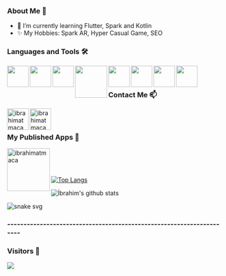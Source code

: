 ### About Me 👋

<!--
**ibrahimatmaca/ibrahimatmaca** is a ✨ _special_ ✨ repository because its `README.md` (this file) appears on your GitHub profile.
-->

- 🌱 I’m currently learning Flutter, Spark and Kotlin
- ✨ My Hobbies: Spark AR, Hyper Casual Game, SEO

### Languages and Tools :hammer_and_wrench:

<img align = "left" width = "50px" src="https://www.cdslab.org/recipes/images/C.png"/>
<img align = "left" width = "50px" src="https://seeklogo.com/images/C/c-sharp-c-logo-02F17714BA-seeklogo.com.png"/>
<img align = "left" width = "50px" src="https://camo.githubusercontent.com/1e5dbc520321b96fed91f0100bc55cfcf6a6f506/68747470733a2f2f7777772e766563746f726c6f676f2e7a6f6e652f6c6f676f732f6a6176612f6a6176612d69636f6e2e737667"/>
<img align = "left" width = "75px" src="https://upload.wikimedia.org/wikipedia/commons/thumb/f/fe/Dart_programming_language_logo.svg/1024px-Dart_programming_language_logo.svg.png"/>
<img align = "left" width = "50px" src="https://i.pinimg.com/originals/4e/74/7c/4e747c82368d9681b75d54f56319dae7.png"/>
<img align = "left" width = "50px" src="https://image.flaticon.com/icons/png/512/906/906324.png"/>
<img align = "left" width = "50px" src="https://cdn.icon-icons.com/icons2/2107/PNG/512/file_type_flutter_icon_130599.png"/>
<img align = "left" width = "50px" src="https://cdn4.iconfinder.com/data/icons/logos-brands-5/24/unity-512.png"/>

<br>
<br>

### Contact Me :mailbox:
[<img align = "left" alt="ibrahimatmaca" width = "50px" src="https://image.flaticon.com/icons/png/512/61/61109.png"/>][LinkedIn]
[<img align = "left" alt="ibrahimatmaca" width = "50px" src="https://upload.wikimedia.org/wikipedia/commons/thumb/a/a5/Instagram_icon.png/600px-Instagram_icon.png"/>][Instagram]

<br>
<br>




### My Published Apps :milky_way:
[<img align = "left" alt="ibrahimatmaca" width = "100px" src="https://webstockreview.net/images/google-play-store-png.png"/>][Play Sotre]

<br>
<br>
<br>


[![Top Langs](https://github-readme-stats.vercel.app/api/top-langs/?username=ibrahimatmaca)](https://github.com/anuraghazra/github-readme-stats)

![İbrahim's github stats](https://github-readme-stats.vercel.app/api?username=ibrahimatmaca&show_icons=true&theme=dark)

![snake svg](https://github.com/YOUR_USERNAME/ibrahimatmaca/blob/output/github-contribution-grid-snake.svg)

### ---------------------------------------------------------------------

### Visitors :speech_balloon:
![](https://komarev.com/ghpvc/?username=ibrahimatmaca)


[LinkedIn]: https://www.linkedin.com/in/ibrahimatmaca/
[Instagram]: https://www.instagram.com/ibrahimatmaca61/
[Play Sotre]: https://play.google.com/store/apps/developer?id=%C4%B0brahim+Atmaca
